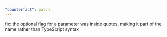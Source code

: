 ```yaml
---
"counterfact": patch
---
```


fix: the optional flag for a parameter was inside quotes, making it part of the name rather than TypeScript syntax
